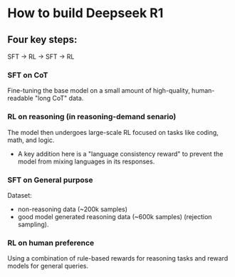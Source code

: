 # How to build Deepseek R1

## Four key steps:

SFT $\rightarrow$ RL $\rightarrow$ SFT $\rightarrow$ RL

### SFT on CoT

Fine-tuning the base model on a small amount of high-quality, human-readable "long CoT" data.


### RL on reasoning (in reasoning-demand senario)

The model then undergoes large-scale RL focused on tasks like coding, math, and logic. 

- A key addition here is a "language consistency reward" to prevent the model from mixing languages in its responses.

### SFT on General purpose

Dataset:
- non-reasoning data (~200k samples)
- good model generated reasoning data (~600k samples) (rejection sampling). 


### RL on human preference

Using a combination of rule-based rewards for reasoning tasks and reward models for general queries.
